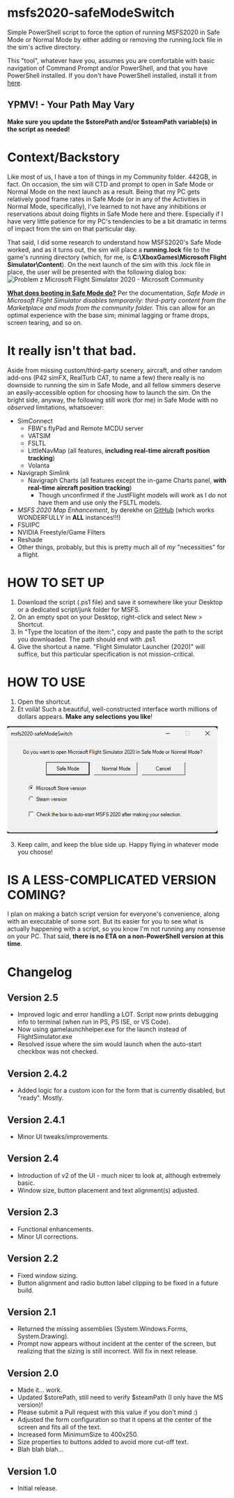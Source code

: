 # msfs2020-safeModeSwitch
Simple PowerShell script to force the option of running MSFS2020 in Safe Mode or Normal Mode by either adding or removing the running.lock file in the sim's active directory.

This "tool", whatever have you, assumes you are comfortable with basic navigation of Command Prompt and/or PowerShell, and that you have PowerShell installed. If you don't have PowerShell installed, install it from [here](https://learn.microsoft.com/en-us/powershell/scripting/install/installing-powershell-on-windows?view=powershell-7.4).

## YPMV! - Your Path May Vary
**Make sure you update the $storePath and/or $steamPath variable(s) in the script as needed!**


# Context/Backstory
Like most of us, I have a ton of things in my Community folder. 442GB, in fact.
On occasion, the sim will CTD and prompt to open in Safe Mode or Normal Mode on the next launch as a result. 
Being that my PC gets relatively good frame rates in Safe Mode (or in any of the Activities in Normal Mode, specifically), I've learned to not have any inhibitions or reservations about doing flights in Safe Mode here and there. Especially if I have very little patience for my PC's tendencies to be a bit dramatic in terms of impact from the sim on that particular day.

That said, I did some research to understand how MSFS2020's Safe Mode worked, and as it turns out, the sim will place a **running.lock** file to the game's running directory (which, for me, is **C:\XboxGames\Microsoft Flight Simulator\Content**). 
On the next launch of the sim with this .lock file in place, the user will be presented with the following dialog box:
![Problem z Microsoft Flight Simulator 2020 - Microsoft Community](https://filestore.community.support.microsoft.com/api/images/a29118b5-b472-4454-b175-b0a42233d7ac?upload=true)

**[What does booting in Safe Mode do?](https://flightsimulator.zendesk.com/hc/en-us/articles/4405893759378-Safe-Mode-FAQ)**
Per the documentation, *Safe Mode in Microsoft Flight Simulator disables temporarily: third-party content from the Marketplace and mods from the community folder.*
This can allow for an optimal experience with the base sim; minimal lagging or frame drops, screen tearing, and so on.

# It really isn't that bad.
Aside from missing custom/third-party scenery, aircraft, and other random add-ons (P42 simFX, RealTurb CAT, to name a few) there really is no downside to running the sim in Safe Mode, and all fellow simmers deserve an easily-accessible option for choosing how to launch the sim.
On the bright side, anyway, the following still work (for me) in Safe Mode with no *observed* limitations, whatsoever:
 - SimConnect
 	- FBW's flyPad and Remote MCDU server
	- VATSIM
	- FSLTL
   	- LittleNavMap (all features, **including real-time aircraft position tracking**)
   	- Volanta
 - Navigraph Simlink
	 - Navigraph Charts (all features except the in-game Charts panel, **with real-time aircraft position tracking**)
		 - Though unconfirmed if the JustFlight models will work as I do not have them and use only the FSLTL models.
 - *MSFS 2020 Map Enhancement*, by derekhe on [GitHub](https://github.com/derekhe/msfs2020-map-enhancement) (which works WONDERFULLY in **ALL** instances!!!)
 - FSUIPC
 - NVIDIA Freestyle/Game Filters
 - Reshade
 - Other things, probably, but this is pretty much all of *my* "necessities" for a flight.

# HOW TO SET UP
1. Download the script (.ps1 file) and save it somewhere like your Desktop or a dedicated script/junk folder for MSFS.
2. On an empty spot on your Desktop, right-click and select New > Shortcut.
3. In "Type the location of the item:", copy and paste the path to the script you downloaded. The path should end with .ps1.
4. Give the shortcut a name. "Flight Simulator Launcher (2020)" will suffice, but this particular specification is not mission-critical.
# HOW TO USE
1. Open the shortcut.
2. Et voilà! Such a beautiful, well-constructed interface worth millions of dollars appears. **Make any selections you like**!

![uiV2.png](https://raw.githubusercontent.com/teezyyoxo/msfs2020-safeModeSwitch/refs/heads/main/UI%20images/uiV2-sample.png)

3. Keep calm, and keep the blue side up. Happy flying in whatever mode you choose!

# IS A LESS-COMPLICATED VERSION COMING?
I plan on making a batch script version for everyone's convenience, along with an executable of some sort. But its easier for you to see what is actually happening with a script, so you know I'm not running any nonsense on your PC. That said, **there is no ETA on a non-PowerShell version at this time**.

# Changelog
## Version 2.5
 - Improved logic and error handling a LOT. Script now prints debugging info to terminal (when run in PS, PS ISE, or VS Code).
 - Now using gamelaunchhelper.exe for the launch instead of FlightSimulator.exe
 - Resolved issue where the sim would launch when the auto-start checkbox was not checked.
## Version 2.4.2
 - Added logic for a custom icon for the form that is currently disabled, but "ready". Mostly.
## Version 2.4.1
 - Minor UI tweaks/improvements.
## Version 2.4
 - Introduction of v2 of the UI - much nicer to look at, although extremely basic.
 - Window size, button placement and text alignment(s) adjusted.
## Version 2.3
 - Functional enhancements.
 - Minor UI corrections.
## Version 2.2
 - Fixed window sizing.
 - Button alignment and radio button label clipping to be fixed in a future build.
##  Version 2.1
 - Returned the missing assemblies (System.Windows.Forms, System.Drawing).
  - Prompt now appears without incident at the center of the screen, but realizing that the sizing is still incorrect. Will fix in next release.
## Version 2.0
 - Made it... work. 
 - Updated $storePath, still need to verify $steamPath (I only have the MS version)! 
 - Please submit a Pull request with this value if you don't mind :)
 - Adjusted the form configuration so that it opens at the center of the screen and fits all of the text.
 - Increased form MinimumSize to 400x250.
 - Size properties to buttons added to avoid more cut-off text.
 - Blah blah blah...
## Version 1.0
 - Initial release.
